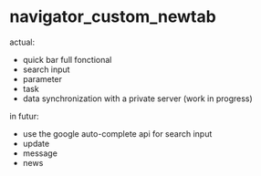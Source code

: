 # navigator_custom_newtab

actual:
- quick bar full fonctional
- search input
- parameter
- task
- data synchronization with a private server (work in progress)

in futur:
- use the google auto-complete api for search input
- update
- message
- news
